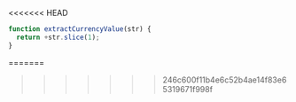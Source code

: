 <<<<<<< HEAD
```js run
function extractCurrencyValue(str) {
  return +str.slice(1);
}
```
=======
>>>>>>> 246c600f11b4e6c52b4ae14f83e65319671f998f
